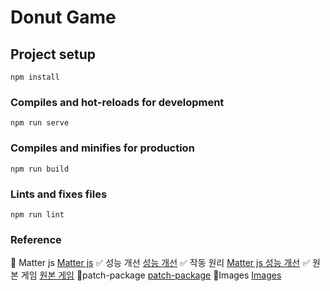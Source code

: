 # Donut Game

## Project setup
```
npm install
```

### Compiles and hot-reloads for development
```
npm run serve
```

### Compiles and minifies for production
```
npm run build
```

### Lints and fixes files
```
npm run lint
```

### Reference
🚩 Matter js [Matter js](https://brm.io/matter-js/)
✅ 성능 개선 [성능 개선](https://original.donga.com/inside/article/all/82/3589729/1)
✅ 작동 원리 [Matter js 성능 개선](https://funes-days.com/dev/make-game-to-matter-js)
✅ 원본 게임 [원본 게임](https://github.com/liyupi/daxigua)
🚩patch-package [patch-package](https://velog.io/@goodenough/patch-package-%EC%98%A4%ED%94%88%EC%86%8C%EC%8A%A4-%EB%9D%BC%EC%9D%B4%EB%B8%8C%EB%9F%AC%EB%A6%AC-%EA%B0%84%EB%8B%A8%ED%95%98%EA%B2%8C-%EC%BB%A4%EC%8A%A4%ED%85%80%ED%95%98%EA%B8%B0)
🚩Images [Images](https://www.flaticon.com/kr/)
